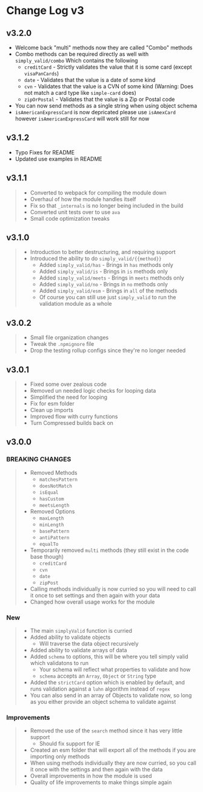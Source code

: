 # Change Log v3

## v3.2.0

- Welcome back "multi" methods now they are called "Combo" methods
- Combo methods can be required directly as well with `simply_valid/combo` Which contains the following
    - `creditCard` - Strictly validates the value that it is some card (except `visaPanCards`)
    - `date` - Validates that the value is a date of some kind
    - `cvn` - Validates that the value is a CVN of some kind (Warning: Does not match a card type like `simple-card` does)
    - `zipOrPostal` - Validates that the value is a Zip or Postal code
- You can now send methods as a single string when using object schema
- `isAmericanExpressCard` is now depricated please use `isAmexCard` however `isAmericanExpressCard` will work still for now

## v3.1.2

- Typo Fixes for README
- Updated use examples in README

## v3.1.1

> - Converted to webpack for compiling the module down
> - Overhaul of how the module handles itself
> - Fix so that `_internals` is no longer being included in the build
> - Converted unit tests over to use `ava`
> - Small code optimization tweaks

## v3.1.0

> - Introduction to better destructuring, and requiring support
> - Introduced the ability to do `simply_valid/{{method}}`
>   - Added `simply_valid/has` - Brings in `has` methods only
>   - Added `simply_valid/is` - Brings in `is` methods only
>   - Added `simply_valid/meets` - Brings in `meets` methods only
>   - Added `simply_valid/no` - Brings in `no` methods only
>   - Added `simply_valid/esm` - Brings in `all` of the methods
>   - Of course you can still use just `simply_valid` to run the validation module as a whole

## v3.0.2

> - Small file organization changes
> - Tweak the `.npmignore` file
> - Drop the testing rollup configs since they're no longer needed

## v3.0.1

> - Fixed some over zealous code
> - Removed un needed logic checks for looping data
> - Simplified the need for looping
> - Fix for esm folder
> - Clean up imports
> - Improved flow with curry functions
> - Turn Compressed builds back on

## v3.0.0

### BREAKING CHANGES
> - Removed Methods
>   - `matchesPattern`
>   - `doesNotMatch`
>   - `isEqual`
>   - `hasCustom`
>   - `meetsLength`
> - Removed Options
>   - `maxLength`
>   - `minLength`
>   - `basePattern`
>   - `antiPattern`
>   - `equalTo`
> - Temporarily removed `multi` methods (they still exist in the code base though)
>   - `creditCard`
>   - `cvn`
>   - `date`
>   - `zipPost`
> - Calling methods individually is now curried so you will need to call it once to set settings and then again with your data
> - Changed how overall usage works for the module

### New

> - The main `simplyValid` function is curried
> - Added ability to validate objects
>   - Will traverse the data object recursively
> - Added ability to validate arrays of data
> - Added `schema` to options, this will be where you tell simply valid which validatons to run
>   - Your schema will reflect what properties to validate and how
>   - `schema` accepts an `Array`, `Object` or `String` type
> - Added the `strictCard` option which is enabled by default, and runs validation against a `luhn` algorithm instead of `regex`
> - You can also send in an array of Objects to validate now, so long as you either provide an object schema to validate against

### Improvements

> - Removed the use of the `search` method since it has very little support
>    - Should fix support for IE
> - Created an esm folder that will export all of the methods if you are importing only methods
> - When using methods individually they are now curried, so you call it once with the settings and then again with the data
> - Overall improvements in how the module is used
> - Quality of life improvements to make things simple again